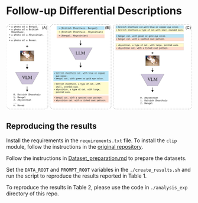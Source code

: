 # Follow-up Differential Descriptions


<img src="block_diagram.png" width=750>



## Reproducing the results

Install the requirements in the `requirements.txt` file.
To install the `clip` module, follow the instructions in the [original repository](https://github.com/openai/CLIP/tree/main).

Follow the instructions in [Dataset_preparation.md](./Dataset_preparation.md) to prepare the datasets.

Set the `DATA_ROOT` and `PROMPT_ROOT` variables in the `./create_results.sh` and run the script to reproduce the results reported in Table 1.


To reproduce the results in Table 2, please use the code in `./analysis_exp` directory of this repo.
